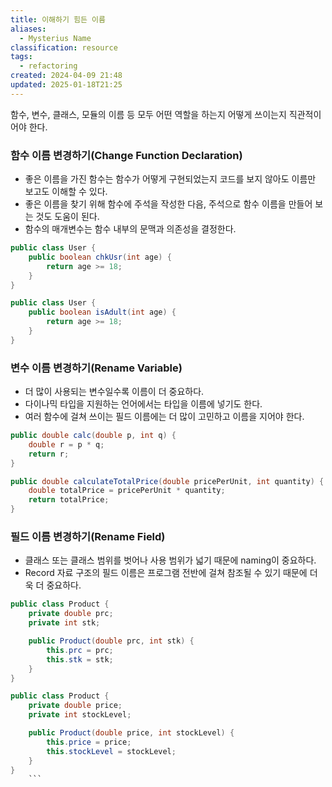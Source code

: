 ```yaml
---
title: 이해하기 힘든 이름
aliases:
  - Mysterius Name
classification: resource
tags:
  - refactoring
created: 2024-04-09 21:48
updated: 2025-01-18T21:25
---
```

함수, 변수, 클래스, 모듈의 이름 등 모두 어떤 역할을 하는지 어떻게 쓰이는지 직관적이어야 한다.

### 함수 이름 변경하기(Change Function Declaration)

- 좋은 이름을 가진 함수는 함수가 어떻게 구현되었는지 코드를 보지 않아도 이름만 보고도 이해할 수 있다.
- 좋은 이름을 찾기 위해 함수에 주석을 작성한 다음, 주석으로 함수 이름을 만들어 보는 것도 도움이 된다.
- 함수의 매개변수는 함수 내부의 문맥과 의존성을 결정한다.

```java
public class User {
    public boolean chkUsr(int age) {
        return age >= 18;
    }
}
```

```java
public class User {
    public boolean isAdult(int age) {
        return age >= 18;
    }
}
```

### 변수 이름 변경하기(Rename Variable)

- 더 많이 사용되는 변수일수록 이름이 더 중요하다.
- 다이나믹 타입을 지원하는 언어에서는 타입을 이름에 넣기도 한다.
- 여러 함수에 걸쳐 쓰이는 필드 이름에는 더 많이 고민하고 이름을 지어야 한다.

```java
public double calc(double p, int q) {
    double r = p * q;
    return r;
}
```

```java
public double calculateTotalPrice(double pricePerUnit, int quantity) {
    double totalPrice = pricePerUnit * quantity;
    return totalPrice;
}
```

### 필드 이름 변경하기(Rename Field)

- 클래스 또는 클래스 범위를 벗어나 사용 범위가 넓기 때문에 naming이 중요하다.
- Record 자료 구조의 필드 이름은 프로그램 전반에 걸쳐 참조될 수 있기 때문에 더욱 더 중요하다.

```java
public class Product {
    private double prc;
    private int stk;

    public Product(double prc, int stk) {
        this.prc = prc;
        this.stk = stk;
    }
}
```

```java
public class Product {
    private double price;
    private int stockLevel;

    public Product(double price, int stockLevel) {
        this.price = price;
        this.stockLevel = stockLevel;
    }
}
	```
